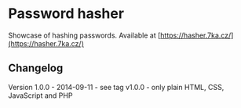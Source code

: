 # Password hasher

Showcase of hashing passwords. Available at [https://hasher.7ka.cz/](https://hasher.7ka.cz/)

## Changelog

Version 1.0.0 - 2014-09-11 - see tag v1.0.0 - only plain HTML, CSS, JavaScript and PHP
